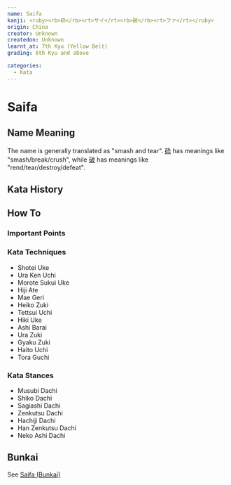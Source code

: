 ```yaml
---
name: Saifa
kanji: <ruby><rb>砕</rb><rt>サイ</rt><rb>破</rb><rt>ファ</rt></ruby>
origin: China
creator: Unknown
createdon: Unknown
learnt_at: 7th Kyu (Yellow Belt)
grading: 6th Kyu and above

categories:
  - Kata
---
```


# Saifa

<Infobox/>

## Name Meaning

The name is generally translated as "smash and tear". [砕](https://jisho.org/search/%E7%A0%95%20%23kanji) has meanings like "smash/break/crush", while [破](https://jisho.org/search/%E7%A0%B4%20%23kanji) has meanings like "rend/tear/destroy/defeat".

## Kata History

## How To

<Wiki-Video url="https://youtu.be/oKj5drvygec" />

### Important Points

### Kata Techniques

- Shotei Uke
- Ura Ken Uchi
- Morote Sukui Uke
- Hiji Ate
- Mae Geri
- Heiko Zuki
- Tettsui Uchi
- Hiki Uke
- Ashi Barai
- Ura Zuki
- Gyaku Zuki
- Haito Uchi
- Tora Guchi

### Kata Stances

- Musubi Dachi
- Shiko Dachi
- Sagiashi Dachi
- Zenkutsu Dachi
- Hachiji Dachi
- Han Zenkutsu Dachi
- Neko Ashi Dachi

## Bunkai

See [Saifa (Bunkai)](/bunkai/saifa.md)
